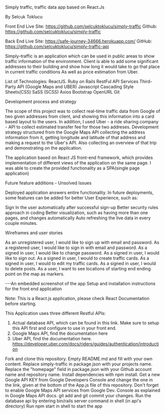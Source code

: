 Simply traffic, traffic data app based on React.Js

By Selcuk Toklucu

Front End
  Live Site: https://github.com/selcuktoklucu/simply-traffic
  Github: https://github.com/selcuktoklucu/simply-traffic


Back End
  Live Site: https://safe-journey-34666.herokuapp.com/
  GitHub: https://github.com/selcuktoklucu/simply-traffic-api

Simply-traffic is an application which can be used in public areas to show traffic information of the environment.
Client is able to add some significant addresses to their building and show how long it would take to go that place in current traffic conditions
As well as price estimation from Uber.

List of Technologies:
ReactJS.
Ruby on Rails
RestFul API Services
Third-Party API (Google Maps and UBER)
Javascript
Cascading Style Sheets(CSS)
SaSS (SCSS)
Axios
Bootstrap
OpenURL
Git

Development process and strategy

The scope of this project was to collect real-time traffic data from Google of two given addresses from client, and showing this information into a card based layout to the users.
In addition, I used Uber - a ride sharing company - API to collect estimated transfer fee for those two addreses. Development strategy structured from the Google Maps API
collecting the address information from it, getting longitude and latitude of that address and making a request to the Uber's API. Also collecting an overview of that trip and demonstrating on the application.

The application based on React JS front-end framework, which provides implementation of different views of the application on the same page. I was able to create the provided functionality as a SPA(single page application)

Future feature additions - Unsolved Issues

Deployed application answers entire functionality. In future deployments, some features can be added for better User Experience, such as:

Sign In the user automatically after successful sign-up
Better security rules approach in coding
Better visualization, such as having more than one pages, and changes automatically
Auto refreshing the live data in every couple minutes.

Wireframes and user stories

As an unregistered user, I would like to sign up with email and password.
As a registered user, I would like to sign in with email and password.
As a signed in user, I would like to change password.
As a signed in user, I would like to sign out.
As a signed in user, I would to create traffic cards.
As a signed in user, I would to edit my traffic cards.
As a signed in user, I would to delete posts.
As a user, I want to see locations of starting end ending point on the map as markers.

---An embedded screenshot of the app
Setup and installation instructions for the front end application

Note: This is a React.js application, please check React Documentation before starting.

This Application uses three different Restful APIs:
1. Actual database API, which can be found in this link. Make sure to setup this API first and configure to use in your front end.
2. Google Maps API, find the documentation here
3. Uber API, find the documentation here. https://developer.uber.com/docs/riders/guides/authentication/introduction


Fork and clone this repository.
Empty README.md and fill with your own content.
Replace simply-traffic in package.json with your projects name.
Replace the "homepage" field in package.json with your Github account name and repository name.
Install dependencies with npm install.
Get a new Google API KEY from Google Developers Console and change the one in the link, given at the bottom of the App.js file of this repository.
Don't forget to enable Google Maps API services from Google Dev. Console as explained in Google Maps API docs.
git add and git commit your changes.
Run the database api by entering bin/rails server command in shell (in api's directory)
Run npm start in shell to start the app
